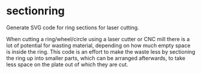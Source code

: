 sectionring
===========

Generate SVG code for ring sections for laser cutting.

When cutting a ring/wheel/circle using a laser cutter or CNC mill there
is a lot of potential for wasting material, depending on how much empty space is inside the ring. This code is an effort to make the waste less by sectioning the ring up into smaller parts, which can be arranged afterwards, to take less space on the plate out of which they are cut.
